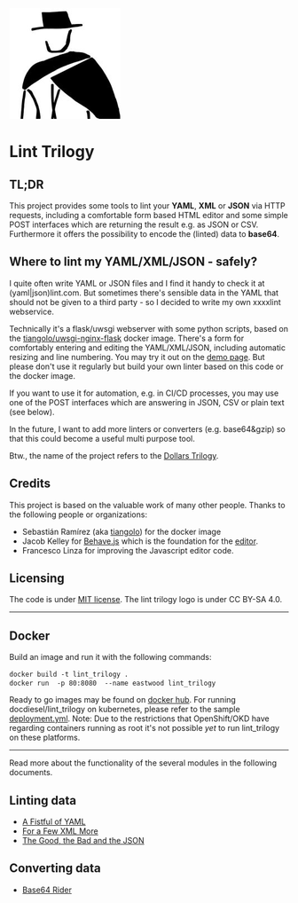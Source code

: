 
![Lint Trilogy Logo](Lint_Trilogy_200px.jpg)

# Lint Trilogy

## TL;DR
This project provides some tools to lint your **YAML**, **XML** or **JSON** via HTTP requests, including a comfortable form based HTML editor and some simple POST interfaces which are returning the result e.g. as JSON or CSV. Furthermore it offers the possibility to encode the (linted) data to **base64**.

## Where to lint my YAML/XML/JSON - safely?
I quite often write YAML or JSON  files and I find it handy to check it at (yaml|json)lint.com. But sometimes there's sensible data in the YAML that should not be given to a third party - so I decided to write my own xxxxlint webservice.

Technically it's a flask/uwsgi webserver with some python scripts, based on the [tiangolo/uwsgi-nginx-flask](https://github.com/tiangolo/uwsgi-nginx-flask-docker) docker image. There's a form for comfortably entering and editing the YAML/XML/JSON, including automatic resizing and line numbering. You may try it out on the <a href="https://www.lint-trilogy.com/">demo page</a>. But please don't use it regularly but build your own linter based on this code or the docker image.

If you want to use it for automation, e.g. in CI/CD processes, you may use one of the POST interfaces which are answering in JSON, CSV or plain text (see below).

In the future, I want to add more linters or converters (e.g. base64&gzip) so that this could become a useful multi purpose tool.

Btw., the name of the project refers to the [Dollars Trilogy](https://en.wikipedia.org/wiki/Dollars_Trilogy).

## Credits
This project is based on the valuable work of many other people. Thanks to the following people or organizations:
* Sebastián Ramírez (aka [tiangolo](https://github.com/tiangolo)) for the docker image
* Jacob Kelley for [Behave.js](https://jakiestfu.github.io/Behave.js/) which is the foundation for the [editor](https://embed.plnkr.co/plunk/EKgvbm).
* Francesco Linza for improving the Javascript editor code.

## Licensing
The code is under [MIT license](License.txt). The lint trilogy logo is under CC BY-SA 4.0.

---

## Docker
Build an image and run it with the following commands:
```
docker build -t lint_trilogy .
docker run  -p 80:8080  --name eastwood lint_trilogy
```

Ready to go images may be found on [docker hub](https://hub.docker.com/repository/docker/docdiesel/lint_trilogy). For running docdiesel/lint_trilogy on kubernetes, please refer to the sample [deployment.yml](deployment.yml). Note: Due to the restrictions that OpenShift/OKD have regarding containers running as root it's not possible _yet_ to run lint_trilogy on these platforms.

----

Read more about the functionality of the several modules in the following
documents.

## Linting data
* [A Fistful of YAML](Docs/lint_yaml.md)
* [For a Few XML More](Docs/lint_xml.md)
* [The Good, the Bad and the JSON](Docs/lint_json.md)

## Converting data
* [Base64 Rider](Docs/conv_base64.md)

